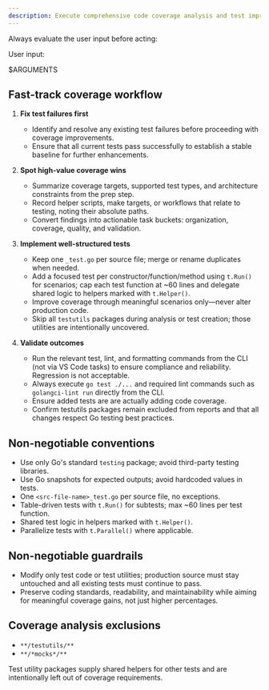 ```yaml
---
description: Execute comprehensive code coverage analysis and test improvements based on implementation tasks, focusing on test quality, organization, and coverage metrics without altering source code.
---
```


Always evaluate the user input before acting:

User input:

$ARGUMENTS

## Fast-track coverage workflow

1. **Fix test failures first**
   - Identify and resolve any existing test failures before proceeding with coverage improvements.
   - Ensure that all current tests pass successfully to establish a stable baseline for further enhancements.

2. **Spot high-value coverage wins**
   - Summarize coverage targets, supported test types, and architecture constraints from the prep step.
   - Record helper scripts, make targets, or workflows that relate to testing, noting their absolute paths.
   - Convert findings into actionable task buckets: organization, coverage, quality, and validation.

3. **Implement well-structured tests**
   - Keep one `_test.go` per source file; merge or rename duplicates when needed.
   - Add a focused test per constructor/function/method using `t.Run()` for scenarios; cap each test function at ~60 lines and delegate shared logic to helpers marked with `t.Helper()`.
   - Improve coverage through meaningful scenarios only—never alter production code.
   - Skip all `testutils` packages during analysis or test creation; those utilities are intentionally uncovered.

4. **Validate outcomes**
   - Run the relevant test, lint, and formatting commands from the CLI (not via VS Code tasks) to ensure compliance and reliability. Regression is not acceptable.
   - Always execute `go test ./...` and required lint commands such as `golangci-lint run` directly from the CLI.
   - Ensure added tests are are actually adding code coverage.
   - Confirm testutils packages remain excluded from reports and that all changes respect Go testing best practices.

## Non-negotiable conventions

- Use only Go's standard `testing` package; avoid third-party testing libraries.
- Use Go snapshots for expected outputs; avoid hardcoded values in tests.
- One `<src-file-name>_test.go` per source file, no exceptions.
- Table-driven tests with `t.Run()` for subtests; max ~60 lines per test function.
- Shared test logic in helpers marked with `t.Helper()`.
- Parallelize tests with `t.Parallel()` where applicable.

## Non-negotiable guardrails

- Modify only test code or test utilities; production source must stay untouched and all existing tests must continue to pass.
- Preserve coding standards, readability, and maintainability while aiming for meaningful coverage gains, not just higher percentages.

## Coverage analysis exclusions

- `**/testutils/**`
- `**/*mocks*/**`

Test utility packages supply shared helpers for other tests and are intentionally left out of coverage requirements.
